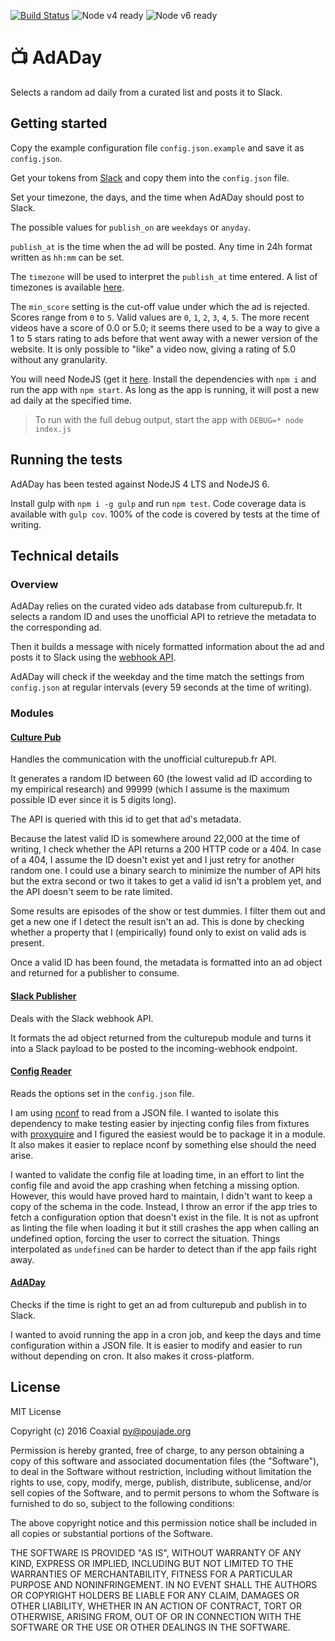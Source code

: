 [![Build Status](https://travis-ci.org/Coaxial/adaday.svg?branch=master)](https://travis-ci.org/Coaxial/adaday) ![Node v4 ready](https://img.shields.io/badge/node-v4-brightgreen.svg) ![Node v6 ready](https://img.shields.io/badge/node-v6-brightgreen.svg)
# :tv: AdADay

Selects a random ad daily from a curated list and posts it to Slack.

## Getting started

Copy the example configuration file `config.json.example` and save it as
`config.json`.

Get your tokens from
[Slack](https://my.slack.com/services/new/incoming-webhook/) and copy them into
the `config.json` file.


Set your timezone, the days, and the time when AdADay should post to Slack.

The possible values for `publish_on` are `weekdays` or `anyday`.

`publish_at` is the time when the ad will be posted. Any time in 24h format
written as `hh:mm` can be set.

The `timezone` will be used to interpret the `publish_at` time entered. A list
of timezones is available [here](http://momentjs.com/timezone/).

The `min_score` setting is the cut-off value under which the ad is rejected.
Scores range from `0` to `5`. Valid values are `0`, `1`, `2`, `3`, `4`, `5`.
The more recent videos have a score of 0.0 or 5.0; it seems there used to be a
way to give a 1 to 5 stars rating to ads before that went away with a newer
version of the website. It is only possible to "like" a video now, giving a
rating of 5.0 without any granularity.

You will need NodeJS (get it [here](https://nodejs.org/en/). Install the
dependencies with `npm i` and run the app with `npm start`. As long as the app
is running, it will post a new ad daily at the specified time.

> To run with the full debug output, start the app with `DEBUG=* node index.js`

## Running the tests

AdADay has been tested against NodeJS 4 LTS and NodeJS 6.

Install gulp with `npm i -g gulp` and run `npm test`. Code coverage data is
available with `gulp cov`. 100% of the code is covered by tests at the time of
writing.

## Technical details

### Overview

AdADay relies on the curated video ads database from culturepub.fr. It selects
a random ID and uses the unofficial API to retrieve the metadata to the
corresponding ad.

Then it builds a message with nicely formatted information about the ad and
posts it to Slack using the [webhook
API](https://api.slack.com/incoming-webhooks).

AdADay will check if the weekday and the time match the settings from
`config.json` at regular intervals (every 59 seconds at the time of writing).

### Modules

#### [Culture Pub](lib/culturepub.js)

Handles the communication with the unofficial culturepub.fr API.

It generates a random ID between 60 (the lowest valid ad ID according to my
empirical research) and 99999 (which I assume is the maximum possible ID ever
since it is 5 digits long).

The API is queried with this id to get that ad's metadata.

Because the latest valid ID is somewhere around 22,000 at the time of writing,
I check whether the API returns a 200 HTTP code or a 404. In case of a 404, I
assume the ID doesn't exist yet and I just retry for another random one. I
could use a binary search to minimize the number of API hits but the extra
second or two it takes to get a valid id isn't a problem yet, and the API
doesn't seem to be rate limited.

Some results are episodes of the show or test dummies. I filter them out and
get a new one if I detect the result isn't an ad. This is done by checking
whether a property that I (empirically) found only to exist on valid ads is
present.

Once a valid ID has been found, the metadata is formatted into an ad object and
returned for a publisher to consume.


#### [Slack Publisher](lib/slack_publisher.js)

Deals with the Slack webhook API.

It formats the ad object returned from the culturepub module and turns it into
a Slack payload to be posted to the incoming-webhook endpoint.

#### [Config Reader](lib/config_reader.js)

Reads the options set in the `config.json` file.

I am using [nconf](https://npmjs.com/package/nconf) to read from a JSON
file. I wanted to isolate this dependency to make testing easier by injecting
config files from fixtures with
[proxyquire](https://npmjs.com/package/proxyquire) and I figured the easiest
would be to package it in a module. It also makes it easier to replace nconf by
something else should the need arise.

I wanted to validate the config file at loading time, in an effort to lint the
config file and avoid the app crashing when fetching a missing option. However,
this would have proved hard to maintain, I didn't want to keep a copy of the
schema in the code. Instead, I throw an error if the app tries to fetch a
configuration option that doesn't exist in the file. It is not as upfront as
linting the file when loading it but it still crashes the app when calling an
undefined option, forcing the user to correct the situation. Things
interpolated as `undefined` can be harder to detect than if the app fails right
away.

#### [AdADay](lib/adaday.js)

Checks if the time is right to get an ad from culturepub and publish in to
Slack.

I wanted to avoid running the app in a cron job, and keep the days and time
configuration within a JSON file. It is easier to modify and easier to run
without depending on cron. It also makes it cross-platform.

## License

MIT License

Copyright (c) 2016 Coaxial <py@poujade.org>

Permission is hereby granted, free of charge, to any person obtaining a copy
of this software and associated documentation files (the "Software"), to deal
in the Software without restriction, including without limitation the rights
to use, copy, modify, merge, publish, distribute, sublicense, and/or sell
copies of the Software, and to permit persons to whom the Software is
furnished to do so, subject to the following conditions:

The above copyright notice and this permission notice shall be included in all
copies or substantial portions of the Software.

THE SOFTWARE IS PROVIDED "AS IS", WITHOUT WARRANTY OF ANY KIND, EXPRESS OR
IMPLIED, INCLUDING BUT NOT LIMITED TO THE WARRANTIES OF MERCHANTABILITY,
FITNESS FOR A PARTICULAR PURPOSE AND NONINFRINGEMENT. IN NO EVENT SHALL THE
AUTHORS OR COPYRIGHT HOLDERS BE LIABLE FOR ANY CLAIM, DAMAGES OR OTHER
LIABILITY, WHETHER IN AN ACTION OF CONTRACT, TORT OR OTHERWISE, ARISING FROM,
OUT OF OR IN CONNECTION WITH THE SOFTWARE OR THE USE OR OTHER DEALINGS IN THE
SOFTWARE.
